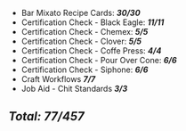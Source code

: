 - Bar Mixato Recipe Cards: ***30/30***
- Certification Check - Black Eagle: ***11/11***
- Certification Check - Chemex: ***5/5***
- Certification Check - Clover: ***5/5***
- Certification Check - Coffe Press: ***4/4***
- Certification Check - Pour Over Cone: ***6/6***
- Certification Check - Siphone: ***6/6***
- Craft Workflows ***7/7***
- Job Aid - Chit Standards ***3/3***

## ***Total: 77/457***